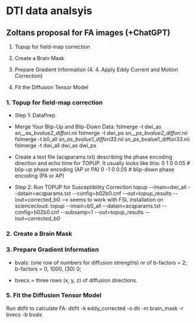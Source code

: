 # DTI data analsyis


## Zoltans proposal for FA images (+ChatGPT)

1. Topup for field-map correction
2. Create a Brain Mask
3. Prepare Gradient Information
(4. 4. Apply Eddy Current and Motion Correction)

5. Fit the Diffusion Tensor Model

### 1. Topup for field-map correction

* Step 1: DataPrep 
- Merge Your Blip-Up and Blip-Down Data: 
fslmerge -t dwi_as sn_*_as_bvalue2_diffori*.nii
fslmerge -t dwi_ps sn_*_ps_bvalue2_diffori*.nii
fslmerge -t b0_all sn_*_as_bvalue1_diffori33.nii sn_*_ps_bvalue1_diffori33.nii
fslmerge -t dwi_all dwi_as dwi_ps

- Create a text file (acqparams.txt) describing the phase encoding direction and echo time for TOPUP. It usually looks like this:
0 1 0 0.05  # blip-up phase encoding (AP or PA)
0 -1 0 0.05 # blip-down phase encoding (PA or AP)
* Step 2:  Run TOPUP for Susceptibility Correction 
topup --imain=dwi_all --datain=acqparams.txt --config=b02b0.cnf --out=topup_results --iout=corrected_b0
--> seems to work with FSL installation on sciencecloud:
topup --imain=b0_all --datain=acqparams.txt --config=b02b0.cnf --subsamp=1 --out=topup_results --iout=corrected_b0

### 2. Create a Brain Mask

### 3. Prepare Gradient Information
* bvals: (one row of numbers for diffusion strengths)
    nr of b-factors =		2;
    b-factors =			0, 1000, (30) 0;

* bvecs = three rows (x, y, z) of diffusion directions.


### 5. Fit the Diffusion Tensor Model
Run dtifit to calculate FA:
dtifit -k eddy_corrected -o dti -m brain_mask -r bvecs -b bvals

